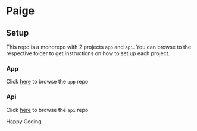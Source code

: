 # Paige

## Setup

This repo is a monorepo with 2 projects `app` and `api`. You can browse to the respective folder to get instructions on how to set up each project.

### App
Click [here](/app) to browse the `app` repo

### Api
Click [here](/api) to browse the `api` repo

Happy Coding

